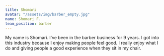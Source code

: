 ```yaml
---
title: Shomari
avatar: "/assets/img/barber_empty.jpg"
name: Shomari F.
team_position: barber
---
```


My name is Shomari. I’ve been in the barber business for 9 years. I got into this industry because I enjoy making people feel good. I really enjoy what I do and giving people a good experience when they sit in my chair.
